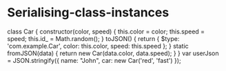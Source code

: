 # Serialising-class-instances
 
class Car {
 constructor(color, speed) {
 this.color = color;
 this.speed = speed;
 this.id_ = Math.random();
 }
 toJSON() {
 return {
 $type: 'com.example.Car',
 color: this.color,
 speed: this.speed
 };
 }
 static fromJSON(data) {
 return new Car(data.color, data.speed);
 }
}
var userJson = JSON.stringify({
 name: "John",
 car: new Car('red', 'fast')
});
